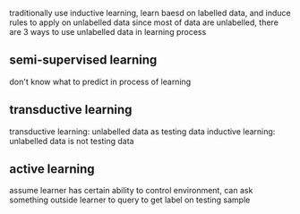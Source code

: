 traditionally use inductive learning, learn baesd on labelled data, and induce rules to apply on unlabelled data
since most of data are unlabelled, there are 3 ways to use unlabelled data in learning process

## semi-supervised learning
don't know what to predict in process of learning

## transductive learning
transductive learning: unlabelled data as testing data
inductive learning: unlabelled data is not testing data

## active learning
assume learner has certain ability to control environment, can ask something outside learner to query to get label on testing sample
















